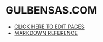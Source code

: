 # GULBENSAS.COM

- [CLICK HERE TO EDIT PAGES](https://github.com/gulbensascom/gulbensascom/tree/master/src/pages)
- [MARKDOWN REFERENCE](https://www.markdownguide.org/basic-syntax)
